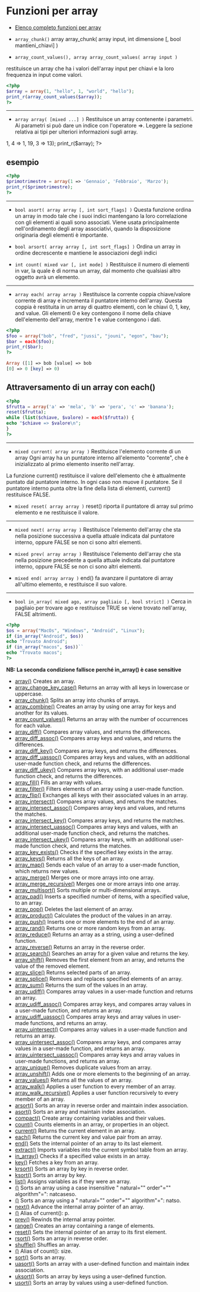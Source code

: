 # Funzioni per array

* [Elenco completo funzioni per array](https://www.php.net/manual/en/ref.array.php)

* `array_chunk()`
array array_chunk( array input, int dimensione [, bool mantieni_chiavi] )

<?php
$input_array = array('a', 'b', 'c', 'd', 'e');
print_r(array_chunk($input_array, 2));
print_r(array_chunk($input_array, 2, true));
?>

* `array_count_values(), array array_count_values( array input )`

restituisce un array che ha i valori dell'array input per chiavi e la loro frequenza in input come valori.

```php
<?php
$array = array(1, "hello", 1, "world", "hello");
print_r(array_count_values($array));
?>
```
---

* `array array( [mixed ...] )`
Restituisce un array contenente i parametri. Ai parametri si può dare un indice con l'operatore =>.
Leggere la sezione relativa ai tipi per ulteriori informazioni sugli array.
<?php
$array = array(1, 1, 1, 1, 1, 8 => 1, 4 => 1, 19, 3 => 13);
print_r($array);
?>

## esempio
```php
<?php
$primotrimestre = array(1 => 'Gennaio', 'Febbraio', 'Marzo');
print_r($primotrimestre);
?>
```

---

* `bool asort( array array [, int sort_flags] )`
Questa funzione ordina un array in modo tale che i suoi indici mantengano la loro correlazione con
gli elementi ai quali sono associati. Viene usata principalmente nell'ordinamento degli array
associativi, quando la disposizione originaria degli elementi è importante.

* `bool arsort( array array [, int sort_flags] )`
Ordina un array in ordine decrescente e mantiene le associazioni degli indici

* `int count( mixed var [, int mode] )`
Restituisce il numero di elementi in var, la quale è di norma un array, dal momento che qualsiasi
altro oggetto avrà un elemento.

---

* `array each( array array )`
Restituisce la corrente coppia chiave/valore corrente di array e incrementa il puntatore interno
dell'array. Questa coppia è restituita in un array di quattro elementi, con le chiavi 0, 1, key, and value. Gli elementi 0 e key contengono il nome della chiave dell'elemento dell'array, mentre 1 e value contengono i dati.

```php
<?php
$foo = array("bob", "fred", "jussi", "jouni", "egon", "bau");
$bar = each($foo);
print_r($bar);
?>

Array ([1] => bob [value] => bob
[0] => 0 [key] => 0)
```

## Attraversamento di un array con each()

```php
<?php
$frutta = array('a' => 'mela', 'b' => 'pera', 'c' => 'banana');
reset($frutta);
while (list($chiave, $valore) = each($frutta)) {
echo "$chiave => $valore\n";
}
?>
```
---

* `mixed current( array array )`
Restituisce l'elemento corrente di un array
Ogni array ha un puntatore interno all'elemento "corrente", che è inizializzato al primo elemento inserito nell'array. 

La funzione current() restituisce il valore dell'elemento che è attualmente puntato dal puntatore interno. In ogni caso non muove il puntatore. Se il puntatore interno punta oltre la fine della lista di elementi, current() restituisce FALSE.



* `mixed reset( array array )`
reset() riporta il puntatore di array sul primo elemento e ne restituisce il valore.

---

* `mixed next( array array )`
Restituisce l'elemento dell'array che sta nella posizione successiva a quella attuale indicata dal
puntatore interno, oppure FALSE se non ci sono altri elementi.

* `mixed prev( array array )`
Restituisce l'elemento dell'array che sta nella posizione precedente a quella attuale indicata dal
puntatore interno, oppure FALSE se non ci sono altri elementi.

* `mixed end( array array )`
end() fa avanzare il puntatore di array all'ultimo elemento, e restituisce il suo valore.

---

* `bool in_array( mixed ago, array pagliaio [, bool strict] )`
Cerca in pagliaio per trovare ago e restituisce TRUE se viene trovato nell'array, FALSE altrimenti.
```php
<?php
$os = array("MacOs", "Windows", "Android", "Linux");
if (in_array("Android", $os))
echo "Trovato Android";
if (in_array("macos", $os))``
echo "Trovato macos";
?>
```

**NB: La seconda condizione fallisce perché in_array() è case sensitive**

* [array()](http://php.net/manual/en/function.array.php) Creates an array.
* [array_change_key_case()](http://php.net/manual/en/function.array-change-key-case.php) Returns an array with all keys in lowercase or uppercase.
* [array_chunk()](http://php.net/manual/en/function.array-chunk.php) Splits an array into chunks of arrays.
* [array_combine()](http://php.net/manual/en/function.array-combine.php) Creates an array by using one array for keys and another for its values.
* [array_count_values()](http://php.net/manual/en/function.array-count-values.php) Returns an array with the number of occurrences for each value.
* [array_diff()](http://php.net/manual/en/function.array-diff.php) Compares array values, and returns the differences.
* [array_diff_assoc()](http://php.net/manual/en/function.array-diff-assoc.php) Compares array keys and values, and returns the differences.
* [array_diff_key()](http://php.net/manual/en/function.array-diff-key.php) Compares array keys, and returns the differences.
* [array_diff_uassoc()](http://php.net/manual/en/function.array-diff-uassoc.php) Compares array keys and values, with an additional user-made function check, and returns the differences.
* [array_diff_ukey()](http://php.net/manual/en/function.array-diff-ukey.php) Compares array keys, with an additional user-made function check, and returns the differences.
* [array_fill()](http://php.net/manual/en/function.array-fill.php) Fills an array with values.
* [array_filter()](http://php.net/manual/en/function.array-filter.php) Filters elements of an array using a user-made function.
* [array_flip()](http://php.net/manual/en/function.array-flip.php) Exchanges all keys with their associated values in an array.
* [array_intersect()](http://php.net/manual/en/function.array-intersect.php) Compares array values, and returns the matches.
* [array_intersect_assoc()](http://php.net/manual/en/function.array-intersect-assoc.php) Compares array keys and values, and returns the matches.
* [array_intersect_key()](http://php.net/manual/en/function.array-intersect-key.php) Compares array keys, and returns the matches.
* [array_intersect_uassoc()](http://php.net/manual/en/function.array-intersect-uassoc.php) Compares array keys and values, with an additional user-made function check, and returns the matches.
* [array_intersect_ukey()](http://php.net/manual/en/function.array-intersect-ukey.php) Compares array keys, with an additional user-made function check, and returns the matches.
* [array_key_exists()](http://php.net/manual/en/function.array-key-exists.php) Checks if the specified key exists in the array.
* [array_keys()](http://php.net/manual/en/function.array-keys.php) Returns all the keys of an array.
* [array_map()](http://php.net/manual/en/function.array-map.php) Sends each value of an array to a user-made function, which returns new values.
* [array_merge()](http://php.net/manual/en/function.array-merge.php) Merges one or more arrays into one array.
* [array_merge_recursive()](http://php.net/manual/en/function.array-merge-recursive.php) Merges one or more arrays into one array.
* [array_multisort()](http://php.net/manual/en/function.array-multisort.php) Sorts multiple or multi-dimensional arrays.
* [array_pad()](http://php.net/manual/en/function.array-pad.php) Inserts a specified number of items, with a specified value, to an array.
* [array_pop()](http://php.net/manual/en/function.array-pop.php) Deletes the last element of an array.
* [array_product()](http://php.net/manual/en/function.array-product.php) Calculates the product of the values in an array.
* [array_push()](http://php.net/manual/en/function.array-push.php) Inserts one or more elements to the end of an array.
* [array_rand()](http://php.net/manual/en/function.array-rand.php) Returns one or more random keys from an array.
* [array_reduce()](http://php.net/manual/en/function.array-reduce.php) Returns an array as a string, using a user-defined function.
* [array_reverse()](http://php.net/manual/en/function.array-reverse.php) Returns an array in the reverse order.
* [array_search()](http://php.net/manual/en/function.array-search.php) Searches an array for a given value and returns the key.
* [array_shift()](http://php.net/manual/en/function.array-shift.php) Removes the first element from an array, and returns the value of the removed element.
* [array_slice()](http://php.net/manual/en/function.array-slice.php) Returns selected parts of an array.
* [array_splice()](http://php.net/manual/en/function.array-splice.php) Removes and replaces specified elements of an array.
* [array_sum()](http://php.net/manual/en/function.array-sum.php) Returns the sum of the values in an array.
* [array_udiff()](http://php.net/manual/en/function.array-udiff.php) Compares array values in a user-made function and returns an array.
* [array_udiff_assoc()](http://php.net/manual/en/function.array-udiff-assoc.php) Compares array keys, and compares array values in a user-made function, and returns an array.
* [array_udiff_uassoc()](http://php.net/manual/en/function.array-udiff-uassoc.php) Compares array keys and array values in user-made functions, and returns an array.
* [array_uintersect()](http://php.net/manual/en/function.array-uintersect.php) Compares array values in a user-made function and returns an array.
* [array_uintersect_assoc()](http://php.net/manual/en/function.array-uintersect-assoc.php) Compares array keys, and compares array values in a user-made function, and returns an array.
* [array_uintersect_uassoc()](http://php.net/manual/en/function.array-uintersect-uassoc.php) Compares array keys and array values in user-made functions, and returns an array.
* [array_unique()](http://php.net/manual/en/function.array-unique.php) Removes duplicate values from an array.
* [array_unshift()](http://php.net/manual/en/function.array-unshift.php) Adds one or more elements to the beginning of an array.
* [array_values()](http://php.net/manual/en/function.array-values.php) Returns all the values of an array.
* [array_walk()](http://php.net/manual/en/function.array-walk.php) Applies a user function to every member of an array.
* [array_walk_recursive()](http://php.net/manual/en/function.array-walk-recursive.php) Applies a user function recursively to every member of an array.
* [arsort()](http://php.net/manual/en/function.arsort.php) Sorts an array in reverse order and maintain index association.
* [asort()](http://php.net/manual/en/function.asort.php) Sorts an array and maintain index association.
* [compact()](http://php.net/manual/en/function.compact.php) Create array containing variables and their values.
* [count()](http://php.net/manual/en/function.count.php) Counts elements in an array, or properties in an object.
* [current()](http://php.net/manual/en/function.current.php) Returns the current element in an array.
* [each()](http://php.net/manual/en/function.each.php) Returns the current key and value pair from an array.
* [end()](http://php.net/manual/en/function.end.php) Sets the internal pointer of an array to its last element.
* [extract()](http://php.net/manual/en/function.extract.php) Imports variables into the current symbol table from an array.
* [in_array()](http://php.net/manual/en/function.in-array.php) Checks if a specified value exists in an array.
* [key()](http://php.net/manual/en/function.key.php) Fetches a key from an array.
* [krsort()](http://php.net/manual/en/function.krsort.php) Sorts an array by key in reverse order.
* [ksort()](http://php.net/manual/en/function.ksort.php) Sorts an array by key.
* [list()](http://php.net/manual/en/function.list.php) Assigns variables as if they were an array.
* [()](http://php.net/manual/en/function.natcasesort.php) Sorts an array using a case insensitive " natural="" order"="" algorithm"=": natcaseso.
* [()](http://php.net/manual/en/function.natsort.php) Sorts an array using a " natural="" order"="" algorithm"=": natso.
* [next()](http://php.net/manual/en/function.next.php) Advance the internal array pointer of an array.
* [()](http://php.net/manual/en/function.current.php) Alias of current(): p.
* [prev()](http://php.net/manual/en/function.prev.php) Rewinds the internal array pointer.
* [range()](http://php.net/manual/en/function.range.php) Creates an array containing a range of elements.
* [reset()](http://php.net/manual/en/function.reset.php) Sets the internal pointer of an array to its first element.
* [rsort()](http://php.net/manual/en/function.rsort.php) Sorts an array in reverse order.
* [shuffle()](http://php.net/manual/en/function.shuffle.php) Shuffles an array.
* [()](http://php.net/manual/en/function.count.php) Alias of count(): size.
* [sort()](http://php.net/manual/en/function.sort.php) Sorts an array.
* [uasort()](http://php.net/manual/en/function.uasort.php) Sorts an array with a user-defined function and maintain index association.
* [uksort()](http://php.net/manual/en/function.uksort.php) Sorts an array by keys using a user-defined function.
* [usort()](http://php.net/manual/en/function.usort.php) Sorts an array by values using a user-defined  function.
